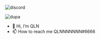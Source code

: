 ![discord](https://discord.c99.nl/widget/theme-3/794268186010714184.png)

![dupa](https://github-readme-stats.vercel.app/api?username=qlnn&hide=contribs&count_private=true&show_icons=true)

- 👋 Hi, I’m QLN
- 📫 How to reach me QLNNNNNNN#6666
